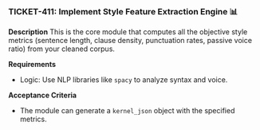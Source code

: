 ### TICKET-411: Implement Style Feature Extraction Engine 📊

**Description**
This is the core module that computes all the objective style metrics (sentence length, clause density, punctuation rates, passive voice ratio) from your cleaned corpus.

**Requirements**
- Logic: Use NLP libraries like `spacy` to analyze syntax and voice.

**Acceptance Criteria**
- The module can generate a `kernel_json` object with the specified metrics. 